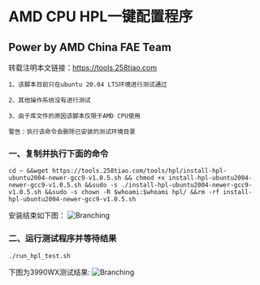 # AMD CPU HPL一键配置程序
## Power by AMD China FAE Team

转载注明本文链接：<https://tools.258tiao.com>

```note
1、该脚本目前只在ubuntu 20.04 LTS环境进行测试通过

2、其他操作系统没有进行测试

3、由于库文件的原因该脚本仅限于AMD CPU使用
```
```warning
警告：执行该命令会删除已安装的测试环境目录
```
### 一、复制并执行下面的命令
`cd ~ &&wget https://tools.258tiao.com/tools/hpl/install-hpl-ubuntu2004-newer-gcc9-v1.0.5.sh && chmod +x install-hpl-ubuntu2004-newer-gcc9-v1.0.5.sh &&sudo -s ./install-hpl-ubuntu2004-newer-gcc9-v1.0.5.sh &&sudo -s chown -R $whoami:$whoami hpl/ &&rm -rf install-hpl-ubuntu2004-newer-gcc9-v1.0.5.sh`


安装结束如下图：
![Branching](https://book.258tiao.com/photo/hpl_install.jpg)

### 二、运行测试程序并等待结果

`./run_hpl_test.sh`

下图为3990WX测试结果:
![Branching](https://book.258tiao.com/photo/hpl_test_ok.jpg)